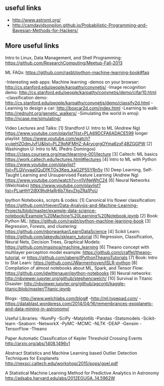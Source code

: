 useful links
---
- http://www.astroml.org/
- http://camdavidsonpilon.github.io/Probabilistic-Programming-and-Bayesian-Methods-for-Hackers/

More useful links
---
Intro to Linux, Data Management, and Shell Programming: https://github.com/ResearchComputing/Meetup-Fall-2013

ML FAQs:
https://github.com/rasbt/python-machine-learning-book#faq

-Interesting web apps: Machine learning 
-demos on your browser: http://cs.stanford.edu/people/karpathy/convnetjs/
-Image recognition demo: http://cs.stanford.edu/people/karpathy/convnetjs/demo/cifar10.html
-classification demo: http://cs.stanford.edu/people/karpathy/convnetjs/demo/classify2d.html
-Learning to design a car: http://boxcar2d.com/index.html
-Learning to walk: http://rednuht.org/genetic_walkers/
-Simulating the world in emoji: http://ncase.me/simulating/

 Video Lectures and Talks: 
[1]  Standford U: Intro to ML (Andrew Ng) 
https://www.youtube.com/playlist?list=PLA89DCFA6ADACE599
longer playlist: https://www.youtube.com/watch?v=qeHZOdmJvFU&list=PLZ9qNFMHZ-A4rycgrgOYma6zxF4BZGGPW
[2] Washington U: Intro to ML (Pedro Domingos)  
https://class.coursera.org/machlearning-001/lecture 
[3] Caltech: ML basics
 https://work.caltech.edu/lectures.html#lectures 
[4] Intro to ML with Python
https://www.youtube.com/playlist?list=PLQVvvaa0QuDfKTOs3Keq_kaG2P55YRn5v
[5] Deep Learning, Self-Taught Learning and Unsupervised Feature Learning (Andrew Ng) https://www.youtube.com/watch?v=n1ViNeWhC24 
[6] Neural Networks (Welchlabs)
https://www.youtube.com/playlist?list=PLiaHhY2iBX9hdHaRr6b7XevZtgZRa1PoU

Ipython Notebooks, scripts & codes:
[1] Canonical Iris flower classification: https://github.com/rhiever/Data-Analysis-and-Machine-Learning-Projects/blob/master/example-data-science-notebook/Example%20Machine%20Learning%20Notebook.ipynb
[2] Book: Python ML: https://github.com/rasbt/python-machine-learning-book
[3] Regression, Forests, and clustering: https://github.com/nborwankar/LearnDataScience
[4] Scikit Learn: https://github.com/jakevdp/sklearn_tutorial
[5] Regression, Classification, Neural Nets, Decision Trees, Graphical Models: https://github.com/masinoa/machine_learning
[6] Theano concept with multilayer perceptron model example: https://github.com/craffel/theano-tutorial, or https://github.com/jaberg/IPythonTheanoTutorials
[7]  Book: Intro to Stat Learn: https://github.com/JWarmenhoven/ISLR-python
[8] Compilation of almost notebooks about ML, Spark, and Tensor Flow: https://github.com/jdwittenauer/ipython-notebooks 
[9] Neural networks: http://nbviewer.jupyter.org/github/stephencwelch/
[10] Survival in Titanic Disaster: http://nbviewer.jupyter.org/github/agconti/kaggle-titanic/blob/master/Titanic.ipynb

Blogs:
-http://www.welchlabs.com/blog# 
-http://ml.typepad.com/
-https://datablast.wordpress.com/2014/04/16/remembrances-exoplanets-and-data-mining-in-astronomy/

Useful Libraries:
-NumPy
-SciPy
-Matplotlib
-Pandas
-Statsmodels
-Scikit-learn
-Seaborn
-NetworkX
-PyMC
-MCMC
-NLTK
-DEAP
-Gensim 
-TensorFlow
-Theano

Paper
Automatic Classification of Kepler Threshold Crossing Events
http://arxiv.org/abs/1408.1496v1

Abstract
Statistics and Machine Learning based Outlier Detection Techniques for Exoplanets
http://nexsci.caltech.edu/workshop/2015/pops/goel.pdf

A Statistical Machine Learning Method for Predictive Analytics in Astronomy
http://adsabs.harvard.edu/abs/2012EGUGA..14.5962W
